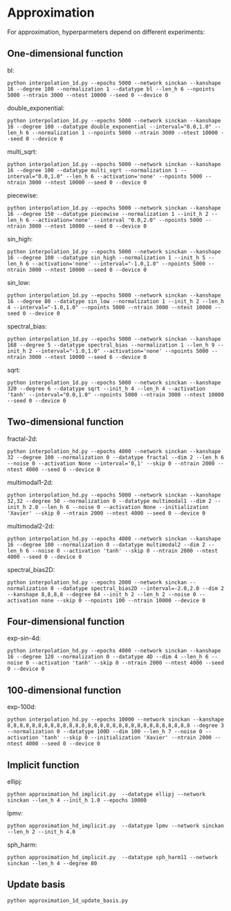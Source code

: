 # Approximation

For approximation, hyperparmeters depend on different experiments:

## One-dimensional function

bl:
```train
python interpolation_1d.py --epochs 5000 --network sinckan --kanshape 16 --degree 100 --normalization 1 --datatype bl --len_h 6 --npoints 5000 --ntrain 3000 --ntest 10000 --seed 0 --device 0
```

double_exponential:
```train
python interpolation_1d.py --epochs 5000 --network sinckan --kanshape 16 --degree 100 --datatype double_exponential --interval="0.0,1.0" --len_h 6 --normalization 1 --npoints 5000 --ntrain 3000 --ntest 10000 --seed 0 --device 0
```

multi_sqrt:
```train
python interpolation_1d.py --epochs 5000 --network sinckan --kanshape 16 --degree 100 --datatype multi_sqrt --normalization 1 --interval="0.0,1.0" --len_h 6 --activation='none' --npoints 5000 --ntrain 3000 --ntest 10000 --seed 0 --device 0
```

piecewise:
```train
python interpolation_1d.py --epochs 5000 --network sinckan --kanshape 16 --degree 150 --datatype piecewise --normalization 1 --init_h 2 --len_h 6 --activation='none' --interval "0.0,2.0" --npoints 5000 --ntrain 3000 --ntest 10000 --seed 0 --device 0
```

sin_high:
```train
python interpolation_1d.py --epochs 5000 --network sinckan --kanshape 16 --degree 100 --datatype sin_high --normalization 1 --init_h 5 --len_h 6 --activation='none' --interval="-1.0,1.0" --npoints 5000 --ntrain 3000 --ntest 10000 --seed 0 --device 0
```

sin_low:
```train
python interpolation_1d.py --epochs 5000 --network sinckan --kanshape 16 --degree 80 --datatype sin_low --normalization 1 --init_h 2 --len_h 4 --interval="-1.0,1.0" --npoints 5000 --ntrain 3000 --ntest 10000 --seed 0 --device 0
```

spectral_bias:
```train
python interpolation_1d.py --epochs 5000 --network sinckan --kanshape 168 --degree 5 --datatype spectral_bias --normalization 1 --len_h 9 --init_h 2 --interval="-1.0,1.0" --activation='none' --npoints 5000 --ntrain 3000 --ntest 10000 --seed 6 --device 0
```

sqrt:
```train
python interpolation_1d.py --epochs 5000 --network sinckan --kanshape 320 --degree 6 --datatype sqrt --init_h 4 --len_h 4 --activation 'tanh' --interval="0.0,1.0" --npoints 5000 --ntrain 3000 --ntest 10000 --seed 0 --device 0
```

## Two-dimensional function

fractal-2d:
```train
python interpolation_hd.py --epochs 4000 --network sinckan --kanshape 32 --degree 100 --normalization 0 --datatype fractal --dim 2 --len_h 6 --noise 0 --activation None --interval='0,1' --skip 0 --ntrain 2000 --ntest 4000 --seed 0 --device 0
```

multimodal1-2d:
```train
python interpolation_hd.py --epochs 5000 --network sinckan --kanshape 32,32 --degree 50 --normalization 0 --datatype multimodal1 --dim 2 --init_h 2.0 --len_h 6 --noise 0 --activation None --initialization 'Xavier' --skip 0 --ntrain 2000 --ntest 4000 --seed 0 --device 0
```

multimodal2-2d:
```train
python interpolation_hd.py --epochs 4000 --network sinckan --kanshape 16 --degree 100 --normalization 0 --datatype multimodal2 --dim 2 --len_h 6 --noise 0 --activation 'tanh' --skip 0 --ntrain 2000 --ntest 4000 --seed 0 --device 0
```

spectral_bias2D:
```train
python interpolation_hd.py --epochs 2000 --network sinckan --normalization 0 --datatype spectral_bias2D --interval=-2.0,2.0 --dim 2 --kanshape 8,8,8,8 --degree 64 --init_h 2 --len_h 2 --noise 0 --activation none --skip 0 --npoints 100 --ntrain 10000 --device 0
```


## Four-dimensional function

exp-sin-4d:
```train
python interpolation_hd.py --epochs 4000 --network sinckan --kanshape 16 --degree 120 --normalization 0 --datatype 4D --dim 4 --len_h 6 --noise 0 --activation 'tanh' --skip 0 --ntrain 2000 --ntest 4000 --seed 0 --device 0
```

## 100-dimensional function

exp-100d:
```train
python interpolation_hd.py --epochs 10000 --network sinckan --kanshape 8,8,8,8,8,8,8,8,8,8,8,8,8,8,8,8,8,8,8,8,8,8,8,8,8,8,8,8,8,8 --degree 3 --normalization 0 --datatype 100D --dim 100 --len_h 7 --noise 0 --activation 'tanh' --skip 0 --initialization 'Xavier' --ntrain 2000 --ntest 4000 --seed 0 --device 0
```

## Implicit function

ellipj:
```train
python approximation_hd_implicit.py  --datatype ellipj --network sinckan --len_h 4 --init_h 1.0 --epochs 10000
```

lpmv:
```train
python approximation_hd_implicit.py  --datatype lpmv --network sinckan --len_h 2 --init_h 4.0
```

sph_harm:
```train
python approximation_hd_implicit.py  --datatype sph_harm11 --network sinckan --len_h 4 --degree 80
```

## Update basis

```train
python approximation_1d_update_basis.py
```
